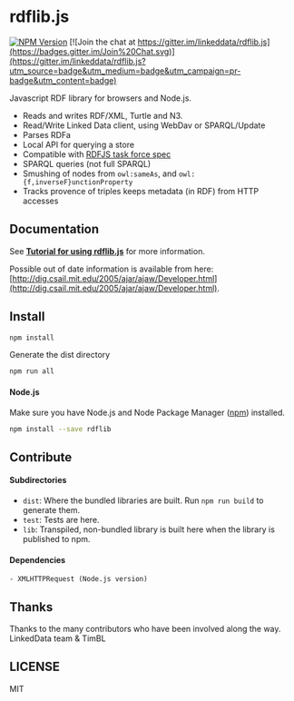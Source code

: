 # rdflib.js
[![NPM Version](https://img.shields.io/npm/v/rdflib.svg?style=flat)](https://npm.im/rdflib)
[![Join the chat at https://gitter.im/linkeddata/rdflib.js](https://badges.gitter.im/Join%20Chat.svg)](https://gitter.im/linkeddata/rdflib.js?utm_source=badge&utm_medium=badge&utm_campaign=pr-badge&utm_content=badge)

Javascript RDF library for browsers and Node.js.

- Reads and writes RDF/XML, Turtle and N3.
- Read/Write Linked Data client, using WebDav or SPARQL/Update
- Parses RDFa
- Local API for querying a store
- Compatible with [RDFJS task force spec](https://github.com/rdfjs/representation-task-force/blob/master/interface-spec.md)
- SPARQL queries (not full SPARQL)
- Smushing of nodes from `owl:sameAs`, and `owl:{f,inverseF}unctionProperty`
- Tracks provence of triples keeps metadata (in RDF) from HTTP accesses

## Documentation

See **[Tutorial for using rdflib.js](https://github.com/solid/solid-tutorial-rdflib.js)**
for more information.

Possible out of date information is available from here:
[http://dig.csail.mit.edu/2005/ajar/ajaw/Developer.html](http://dig.csail.mit.edu/2005/ajar/ajaw/Developer.html).

## Install

```bash
npm install
```

Generate the dist directory

```bash
npm run all
```

#### Node.js

Make sure you have Node.js and Node Package Manager ([npm](https://npmjs.org/))
installed.

```bash
npm install --save rdflib
```

## Contribute

#### Subdirectories

- `dist`: Where the bundled libraries are built. Run `npm run build` to generate them.
- `test`: Tests are here.
- `lib`: Transpiled, non-bundled library is built here when the library is
  published to npm.

#### Dependencies

    - XMLHTTPRequest (Node.js version)

## Thanks

Thanks to the many contributors who have been involved along the way.
LinkedData team & TimBL

## LICENSE
MIT
